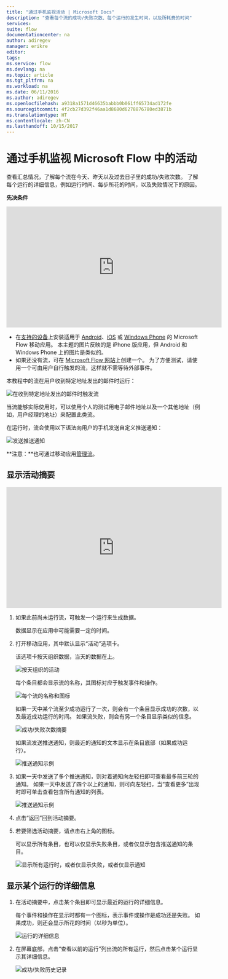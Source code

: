 ```yaml
---
title: "通过手机监视活动 | Microsoft Docs"
description: "查看每个流的成功/失败次数、每个运行的发生时间，以及所耗费的时间"
services: 
suite: flow
documentationcenter: na
author: adiregev
manager: erikre
editor: 
tags: 
ms.service: flow
ms.devlang: na
ms.topic: article
ms.tgt_pltfrm: na
ms.workload: na
ms.date: 06/11/2016
ms.author: adiregev
ms.openlocfilehash: a9318a1571d46635babbb0b061ff65734ad172fe
ms.sourcegitcommit: 4f2cb27d392f46aa1d8680d6278876780ed3871b
ms.translationtype: HT
ms.contentlocale: zh-CN
ms.lasthandoff: 10/15/2017
---
```

# <a name="monitor-activity-in-microsoft-flow-from-your-phone"></a>通过手机监视 Microsoft Flow 中的活动
查看汇总情况，了解每个流在今天、昨天以及过去日子里的成功/失败次数。 了解每个运行的详细信息，例如运行时间、每步所花的时间，以及失败情况下的原因。

**先决条件**

<iframe width="560" height="315" src="https://www.youtube.com/embed/vZuYZ64K3tI?list=PL8nfc9haGeb55I9wL9QnWyHp3ctU2_ThF" frameborder="0" allowfullscreen></iframe>

* 在[支持的设备](getting-started.md#use-the-mobile-app)上安装适用于 [Android](https://aka.ms/flowmobiledocsandroid)、[iOS](https://aka.ms/flowmobiledocsios) 或 [Windows Phone](https://aka.ms/flowmobilewindows) 的 Microsoft Flow 移动应用。 本主题的图片反映的是 iPhone 版应用，但 Android 和 Windows Phone 上的图片是类似的。
* 如果还没有流，可在 [Microsoft Flow 网站](https://flow.microsoft.com/)上创建一个。 为了方便测试，请使用一个可由用户自行触发的流，这样就不需等待外部事件。

本教程中的流在用户收到特定地址发出的邮件时运行：

![在收到特定地址发出的邮件时触发流](./media/mobile-monitor-activity/create-trigger.png)

当流能够实际使用时，可以使用个人的测试用电子邮件地址以及一个其他地址（例如，用户经理的地址）来配置此类流。

在运行时，流会使用以下语法向用户的手机发送自定义推送通知：

![发送推送通知](./media/mobile-monitor-activity/create-event.png)

**注意：**也可通过移动应用[管理流](mobile-manage-flows.md)。

## <a name="display-a-summary-of-activity"></a>显示活动摘要
<iframe width="560" height="315" src="https://www.youtube.com/embed/nVCGJamOw6s?list=PL8nfc9haGeb55I9wL9QnWyHp3ctU2_ThF" frameborder="0" allowfullscreen></iframe>

1. 如果此前尚未运行流，可触发一个运行来生成数据。
   
    数据显示在应用中可能需要一定的时间。
2. 打开移动应用，其中默认显示“活动”选项卡。
   
    该选项卡按天组织数据，当天的数据在上。
   
    ![按天组织的活动](./media/mobile-monitor-activity/activity-day2.png)
   
    每个条目都会显示流的名称，其图标对应于触发事件和操作。
   
    ![每个流的名称和图标](./media/mobile-monitor-activity/activity-flow-name.png)
   
    如果一天中某个流至少成功运行了一次，则会有一个条目显示成功的次数，以及最近成功运行的时间。 如果流失败，则会有另一个条目显示类似的信息。
   
    ![成功/失败次数摘要](./media/mobile-monitor-activity/activity-summary.png)
   
    如果流发送推送通知，则最近的通知的文本显示在条目底部（如果成功运行）。
   
    ![推送通知示例](./media/mobile-monitor-activity/activity-notification.png)
3. 如果一天中发送了多个推送通知，则对着通知向左轻扫即可查看最多前三轮的通知。 如果一天中发送了四个以上的通知，则可向左轻扫，当“查看更多”出现时即可单击查看包含所有通知的列表。
   
    ![推送通知示例](./media/mobile-monitor-activity/activity-notification-list.png)
4. 点击“返回”回到活动摘要。
5. 若要筛选活动摘要，请点击右上角的图标。
   
    可以显示所有条目，也可以仅显示失败条目，或者仅显示包含推送通知的条目。
   
    ![显示所有运行时，或者仅显示失败，或者仅显示通知](./media/mobile-monitor-activity/activity-filter.png)

## <a name="show-details-of-a-run"></a>显示某个运行的详细信息
1. 在活动摘要中，点击某个条目即可显示最近的运行的详细信息。
   
     每个事件和操作在显示时都有一个图标，表示事件或操作是成功还是失败。 如果成功，则还会显示所花的时间（以秒为单位）。
   
    ![运行的详细信息](./media/mobile-monitor-activity/activity-icons.png)
2. 在屏幕底部，点击“查看以前的运行”列出流的所有运行，然后点击某个运行显示其详细信息。
   
    ![成功/失败历史记录](./media/mobile-monitor-activity/history-mixed.png)

